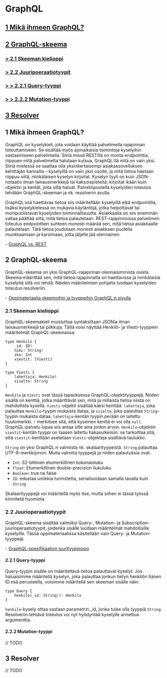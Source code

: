 # GraphQL

## [1 Mikä ihmeen GraphQL?](#1)
## [2 GraphQL-skeema](#2)
### [> 2.1 Skeeman kielioppi](#21)
### [> 2.2 Juuripoeraatiotyypit](#22)
### [> > 2.2.1 Query-tyyppi](#221)
### [> > 2.2.2 Mutation-tyyppi](#222)
## [3 Resolver](#3)

<a id='1'></a>
## 1 Mikä ihmeen GraphQL?

GraphQL on kyselykieli, jota voidaan käyttää palvelimella rajapinnan toteuttamiseen. Se sisältää myös ajonaikaisia toimintoja kyselyihin vastaamiseen palvelimella. Siinä missä RESTillä on monta endpointtia, riippuen mitä palvelimelta halutaan kutsua, GraphQL:llä niitä on vain yksi. Siinä mielessä se saattaa olla yksinkertaisempi asiakassovelluksen kehittäjän kannalta – kyselyillä on vain yksi osoite, ja mitä tietoa haetaan riippuu siitä, minkälaisen kyselyn kirjoitat. Kyselyn tyyli on kuin JSON-notaatio ilman lainausmerkkejä tai kaksoispisteitä; kirjoitat ikään kuin objektin ja kentät, joita siltä haluat. Palvelinpuolella kyselyiden toteutus tehdään GraphQL-skeeman ja nk. resolverin avulla.

GraphQL:ssä haettavaa tietoa siis määritellään kyselyillä eikä endpointilla, lisäksi kyselykielessä on mukavia käytäntöjä, jotka helpottavat tai monipuolistavat kyselyiden toiminnallisuutta. Asiakkaalla on siis enemmän valtaa päättää siitä, mitä tietoa palautetaan. REST-rajapinnoissa palvelimen toteutus endpointtien suhteen monesti määrää sen, mitä tietoa asiakkaalle palautetaan. Tätä tietoa joudutaan monesti asiakkaan puolella muokkaamaan ja karsimaan, jotta jäljelle jää olennainen.

\- [GraphQL vs. REST](https://blog.apollographql.com/graphql-vs-rest-5d425123e34b)

<a id='2'></a>
## 2 GraphQL-skeema

GraphQL-skeema on yksi GraphQL-rajapinnan olennaisimmista osista. Skeema määrittää sen, mitä tietoa rajapinnalta on haettavissa ja minkälaisia kyselyitä sillä voi tehdä. Näiden määritelmien pohjalta luodaan kyselyiden toteutus resolveriin. 

\- [Oppimateriaalia skeemoihin ja tyyppeihin GraphQL:n sivulla](https://graphql.org/learn/schema/)

<a id='21'></a>
### 2.1 Skeeman kielioppi

GraphQL-skeemakieli muistuttaa syntaksiltaan JSONia ilman lainausmerkkejä tai pilkkuja. Tältä voisi näyttää Henkilö- ja Viesti-tyyppien määritelmät GraphQL-skeemassa:

```
type Henkilo {
    _id: ID!
    nimi: String!
    ika: Int
    viestit: [Viesti]
}

type Viesti {
    lahettaja: Henkilo!
    sisalto: String
}
```

`Henkilo` ja `Viesti` ovat tässä tapauksessa GraphQL-objektityyppejä. Niiden sisällä on kenttiä, jotka määrittävät sen, mitä ja millaista tietoa niistä on mahdollista kysellä. `Viesti`-objekti sisältää kaksi kenttää: `lahettaja`, joka palauttaa `Henkilo`-tyypin mukaista dataa, ja `sisalto`, joka palauttaa `String`-tyypin mukaista dataa. `lahettaja`-kentän tyypin perään on laitettu huutomerkki. `!` merkitsee sitä, että kyseinen kenttä ei voi olla `null`. GraphQL-palvelu lupaa siis antaa sille aina jonkin arvon. `Henkilo`-objektin `viestit`-kentän tyyppi on taasen laitettu hakasulkeisiin: se tarkoittaa sitä, että `viestit`-kenttään asetetaan `Viesti`-objekteja sisältävä taulukko.

`String` on yksi GraphQL:n valmiista nk. skalaarityypeistä. `String` palauttaa UTF-8-merkkijonon. Muita valmiita tyyppejä ja niiden palautuksia ovat:
- `Int`: 32-bittinen etumerkillinen kokonaisluku
- `Float`: Etumerkillinen double-precision liukuluku
- `Boolean`: true tai false
- `ID`: edustaa uniikkia tunnistetta, serialisoidaan samalla tavalla kuin `String`

Skalaarityyppejä voi määritellä myös itse, mutta siihen ei tässä työssä kiinnitetä huomiota.

<a id='22'></a>
### 2.2 Juurioperaatiotyypit

GraphQL-skeema sisältää valmiiksi Query-, Mutation- ja Subscription-juurioperaatiotyypit, joidenka sisälle luodaan määritelmät mahdollisille kyselyille. Tässä oppimateriaalissa käsitellään vain Query- ja Mutation-tyyppejä.

\- [GraphQL-spesifikaation juurityyppiosio](https://graphql.github.io/graphql-spec/draft/#sec-Root-Operation-Types)

<a id='221'></a>
#### 2.2.1 Query-tyyppi

Query-tyypin sisälle on määriteltävä tietoa palauttavat kyselyt. Jos haluaisimme määritellä kyselyn, joka palauttaa jonkun tietyn henkilön hänen ID:nsä perusteella, voisimme määritellä sen skeeman sisälle näin:

```
type Query {
    henkilo(_id: String!): Henkilo
}
```

`henkilo`-kysely ottaa vastaan parametrin _id, jonka tulee olla tyyppiä `String`. Resolveriin tehtävä toteutus voi nyt hyödyntää kyselylle annettua argumenttia.

<a id='222'></a>
#### 2.2.2 Mutation-tyyppi

// TODO

<a id='3'></a>
## 3 Resolver

// TODO